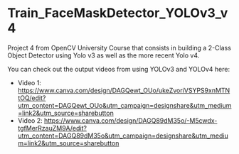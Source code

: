 # Train_FaceMaskDetector_YOLOv3_v4
Project 4 from OpenCV University Course that consists in building a 2-Class Object Detector using Yolo v3 as well as the more recent Yolo v4.

You can check out the output videos from using YOLOv3 and YOLOv4 here:
* Video 1: https://www.canva.com/design/DAGQewt_OUo/ukeZvoriVSYPS9xnMTNtOQ/edit?utm_content=DAGQewt_OUo&utm_campaign=designshare&utm_medium=link2&utm_source=sharebutton
* Video 2: https://www.canva.com/design/DAGQ89dM35o/-M5cwdx-tgfMerRzauZM9A/edit?utm_content=DAGQ89dM35o&utm_campaign=designshare&utm_medium=link2&utm_source=sharebutton
